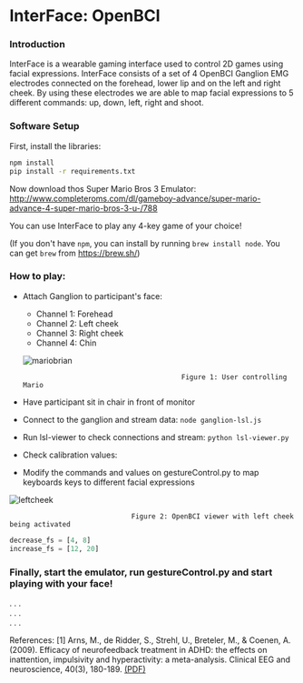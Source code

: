 # InterFace:  OpenBCI

### Introduction
InterFace is a wearable gaming interface used to control 2D games using facial expressions. InterFace consists of a set of 4 OpenBCI Ganglion EMG electrodes connected on the forehead, lower lip and on the left and right cheek. By using these electrodes we are able to map facial expressions to 5 different commands: up, down, left, right and shoot.

### Software Setup

First, install the libraries:
``` bash
npm install
pip install -r requirements.txt
```

Now download thos Super Mario Bros 3 Emulator: http://www.completeroms.com/dl/gameboy-advance/super-mario-advance-4-super-mario-bros-3-u-/788

You can use InterFace to play any 4-key game of your choice!

(If you don't have `npm`, you can install by running `brew install node`. You can get `brew` from https://brew.sh/)

### How to play:

- Attach Ganglion to participant's face: 
  - Channel 1: Forehead
  - Channel 2: Left cheek
  - Channel 3: Right cheek
  - Channel 4: Chin
  
  ![mariobrian](https://user-images.githubusercontent.com/14130139/40259304-642961fe-5aaa-11e8-906b-f84b85bc139a.png)

                                             Figure 1: User controlling Mario
 
- Have participant sit in chair in front of monitor
- Connect to the ganglion and stream data: `node ganglion-lsl.js`
- Run lsl-viewer to check connections and stream: `python lsl-viewer.py`
- Check calibration values: 
- Modify the commands and values on gestureControl.py to map keyboards keys to different facial expressions

 ![leftcheek](https://user-images.githubusercontent.com/14130139/40259368-a08bdbe0-5aaa-11e8-932a-5db99a480837.png)

                                  Figure 2: OpenBCI viewer with left cheek being activated

``` python
decrease_fs = [4, 8]
increase_fs = [12, 20]
```

### Finally, start the emulator, run gestureControl.py and start playing with your face!
.
.
.     
. 
.
.   
.
.
.

References:
[1] Arns, M., de Ridder, S., Strehl, U., Breteler, M., & Coenen, A. (2009). Efficacy of neurofeedback treatment in ADHD: the effects on inattention, impulsivity and hyperactivity: a meta-analysis. Clinical EEG and neuroscience, 40(3), 180-189. [(PDF)](http://www.bakerneuropsychology.com/files/Arns_2009_ClinEEGNeurosci_Efficacy_for_ADHD_meta-analysis.pdf)
